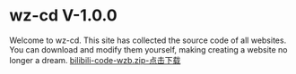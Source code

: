 # wz-cd V-1.0.0
Welcome to wz-cd. This site has collected the source code of all websites. You can download and modify them yourself, making creating a website no longer a dream.
[bilibili-code-wzb.zip-点击下载](https://github.com/user-attachments/files/23266057/bilibili-code-wzb.zip)
